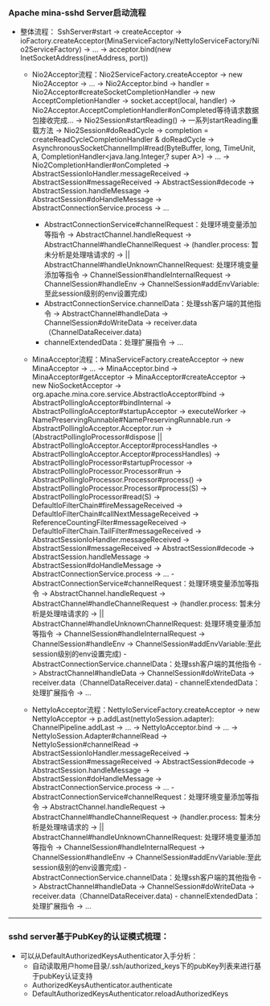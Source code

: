 ### Apache mina-sshd Server启动流程
- 整体流程： SshServer#start -> createAcceptor -> ioFactory.createAcceptor(MinaServiceFactory/NettyIoServiceFactory/Nio2ServiceFactory) -> ...  -> acceptor.bind(new InetSocketAddress(inetAddress, port))
	- Nio2Acceptor流程：Nio2ServiceFactory.createAcceptor -> new Nio2Acceptor -> ... -> Nio2Acceptor.bind -> handler = Nio2Acceptor#createSocketCompletionHandler -> new AcceptCompletionHandler -> socket.accept(local, handler) -> Nio2Acceptor.AcceptCompletionHandler#onCompleted等待请求数据包接收完成... -> Nio2Session#startReading() -> 一系列startReading重载方法 -> Nio2Session#doReadCycle -> completion = createReadCycleCompletionHandler & doReadCycle -> AsynchronousSocketChannelImpl#read(ByteBuffer, long, TimeUnit, A, CompletionHandler<java.lang.Integer,? super A>) -> ... -> Nio2CompletionHandler#onCompleted -> AbstractSessionIoHandler.messageReceived -> AbstractSession#messageReceived -> AbstractSession#decode -> AbstractSession.handleMessage -> AbstractSession#doHandleMessage -> AbstractConnectionService.process -> ...
		- AbstractConnectionService#channelRequest：处理环境变量添加等指令 -> AbstractChannel.handleRequest -> AbstractChannel#handleChannelRequest -> (handler.process: 暂未分析是处理啥请求的 ->   || AbstractChannel#handleUnknownChannelRequest: 处理环境变量添加等指令 -> ChannelSession#handleInternalRequest -> ChannelSession#handleEnv -> ChannelSession#addEnvVariable:至此session级别的env设置完成)
		- AbstractConnectionService.channelData：处理ssh客户端的其他指令 -> AbstractChannel#handleData -> ChannelSession#doWriteData -> receiver.data（ChannelDataReceiver.data)
		- channelExtendedData：处理扩展指令 -> ...

	- MinaAcceptor流程：MinaServiceFactory.createAcceptor -> new MinaAcceptor -> ... -> MinaAcceptor.bind -> MinaAcceptor#getAcceptor -> MinaAcceptor#createAcceptor -> new NioSocketAcceptor -> org.apache.mina.core.service.AbstractIoAcceptor#bind -> AbstractPollingIoAcceptor#bindInternal -> AbstractPollingIoAcceptor#startupAcceptor -> executeWorker -> NamePreservingRunnable#NamePreservingRunnable.run -> AbstractPollingIoAcceptor.Acceptor.run -> (AbstractPollingIoProcessor#dispose || AbstractPollingIoAcceptor.Acceptor#processHandles -> AbstractPollingIoAcceptor.Acceptor#processHandles) -> AbstractPollingIoProcessor#startupProcessor -> AbstractPollingIoProcessor.Processor#run -> AbstractPollingIoProcessor.Processor#process() -> AbstractPollingIoProcessor.Processor#process(S) -> AbstractPollingIoProcessor#read(S) -> DefaultIoFilterChain#fireMessageReceived -> DefaultIoFilterChain#callNextMessageReceived -> ReferenceCountingFilter#messageReceived -> DefaultIoFilterChain.TailFilter#messageReceived -> AbstractSessionIoHandler.messageReceived -> AbstractSession#messageReceived -> AbstractSession#decode -> AbstractSession.handleMessage -> AbstractSession#doHandleMessage -> AbstractConnectionService.process -> ...
    		- AbstractConnectionService#channelRequest：处理环境变量添加等指令 -> AbstractChannel.handleRequest -> AbstractChannel#handleChannelRequest -> (handler.process: 暂未分析是处理啥请求的 ->   || AbstractChannel#handleUnknownChannelRequest: 处理环境变量添加等指令 -> ChannelSession#handleInternalRequest -> ChannelSession#handleEnv -> ChannelSession#addEnvVariable:至此session级别的env设置完成)
    		- AbstractConnectionService.channelData：处理ssh客户端的其他指令 -> AbstractChannel#handleData -> ChannelSession#doWriteData -> receiver.data（ChannelDataReceiver.data)
    		- channelExtendedData：处理扩展指令 -> ...
    	
    - NettyIoAcceptor流程：NettyIoServiceFactory.createAcceptor -> new NettyIoAcceptor -> p.addLast(nettyIoSession.adapter): ChannelPipeline.addLast -> ... -> NettyIoAcceptor.bind -> ... -> NettyIoSession.Adapter#channelRead -> NettyIoSession#channelRead -> AbstractSessionIoHandler.messageReceived -> AbstractSession#messageReceived -> AbstractSession#decode -> AbstractSession.handleMessage -> AbstractSession#doHandleMessage -> AbstractConnectionService.process -> ...
    		- AbstractConnectionService#channelRequest：处理环境变量添加等指令 -> AbstractChannel.handleRequest -> AbstractChannel#handleChannelRequest -> (handler.process: 暂未分析是处理啥请求的 ->   || AbstractChannel#handleUnknownChannelRequest: 处理环境变量添加等指令 -> ChannelSession#handleInternalRequest -> ChannelSession#handleEnv -> ChannelSession#addEnvVariable:至此session级别的env设置完成)
    		- AbstractConnectionService.channelData：处理ssh客户端的其他指令 -> AbstractChannel#handleData -> ChannelSession#doWriteData -> receiver.data（ChannelDataReceiver.data)
    		- channelExtendedData：处理扩展指令 -> ...
    
---
### sshd server基于PubKey的认证模式梳理：
- 可以从DefaultAuthorizedKeysAuthenticator入手分析：
    - 自动读取用户home目录/.ssh/authorized_keys下的pubKey列表来进行基于pubKey认证支持
    - AuthorizedKeysAuthenticator.authenticate
    - DefaultAuthorizedKeysAuthenticator.reloadAuthorizedKeys